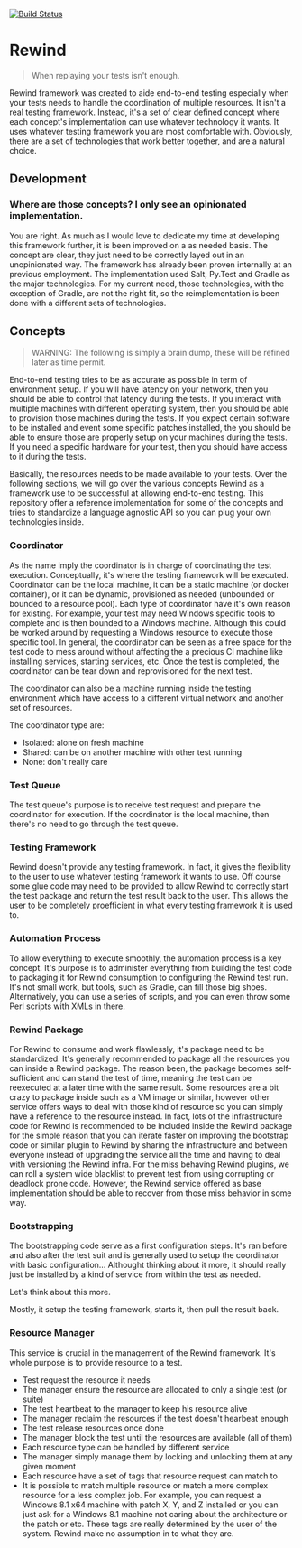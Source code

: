 [![Build Status](https://travis-ci.org/rewindframework/rewind.svg?branch=master)](https://travis-ci.org/rewindframework/rewind)

# Rewind

> When replaying your tests isn't enough.

Rewind framework was created to aide end-to-end testing especially when your tests needs to handle the coordination of multiple resources.
It isn't a real testing framework.
Instead, it's a set of clear defined concept where each concept's implementation can use whatever technology it wants.
It uses whatever testing framework you are most comfortable with.
Obviously, there are a set of technologies that work better together, and are a natural choice.

## Development

### Where are those concepts? I only see an opinionated implementation.
You are right.
As much as I would love to dedicate my time at developing this framework further, it is been improved on a as needed basis.
The concept are clear, they just need to be correctly layed out in an unopinionated way.
The framework has already been proven internally at an previous employment.
The implementation used Salt, Py.Test and Gradle as the major technologies.
For my current need, those technologies, with the exception of Gradle, are not the right fit, so the reimplementation is been done with a different sets of technologies.

## Concepts

> WARNING: The following is simply a brain dump, these will be refined later as time permit.

End-to-end testing tries to be as accurate as possible in term of environment setup.
If you will have latency on your network, then you should be able to control that latency during the tests.
If you interact with multiple machines with different operating system, then you should be able to provision those machines during the tests.
If you expect certain software to be installed and event some specific patches installed, the you should be able to ensure those are properly setup on your machines during the tests.
If you need a specific hardware for your test, then you should have access to it during the tests.

Basically, the resources needs to be made available to your tests.
Over the following sections, we will go over the various concepts Rewind as a framework use to be successful at allowing end-to-end testing.
This repository offer a reference implementation for some of the concepts and tries to standardize a language agnostic API so you can plug your own technologies inside.

### Coordinator

As the name imply the coordinator is in charge of coordinating the test execution.
Conceptually, it's where the testing framework will be executed.
Coordinator can be the local machine, it can be a static machine (or docker container), or it can be dynamic, provisioned as needed (unbounded or bounded to a resource pool).
Each type of coordinator have it's own reason for existing.
For example, your test may need Windows specific tools to complete and is then bounded to a Windows machine.
Although this could be worked around by requesting a Windows resource to execute those specific tool.
In general, the coordinator can be seen as a free space for the test code to mess around without affecting the a precious CI machine like installing services, starting services, etc.
Once the test is completed, the coordinator can be tear down and reprovisioned for the next test.

The coordinator can also be a machine running inside the testing environment which have access to a different virtual network and another set of resources.

The coordinator type are:
 - Isolated: alone on fresh machine
 - Shared: can be on another machine with other test running
 - None: don't really care

### Test Queue

The test queue's purpose is to receive test request and prepare the coordinator for execution.
If the coordinator is the local machine, then there's no need to go through the test queue.

### Testing Framework

Rewind doesn't provide any testing framework. In fact, it gives the flexibility to the user to use whatever testing framework it wants to use.
Off course some glue code may need to be provided to allow Rewind to correctly start the test package and return the test result back to the user.
This allows the user to be completely proefficient in what every testing framework it is used to.

### Automation Process

To allow everything to execute smoothly, the automation process is a key concept.
It's purpose is to administer everything from building the test code to packaging it for Rewind consumption to configuring the Rewind test run.
It's not small work, but tools, such as Gradle, can fill those big shoes.
Alternatively, you can use a series of scripts, and you can even throw some Perl scripts with XMLs in there.

### Rewind Package

For Rewind to consume and work flawlessly, it's package need to be standardized.
It's generally recommended to package all the resources you can inside a Rewind package.
The reason been, the package becomes self-sufficient and can stand the test of time, meaning the test can be reexecuted at a later time with the same result.
Some resources are a bit crazy to package inside such as a VM image or similar, however other service offers ways to deal with those kind of resource so you can simply have a reference to the resource instead.
In fact, lots of the infrastructure code for Rewind is recommended to be included inside the Rewind package for the simple reason that you can iterate faster on improving the bootstrap code or similar plugin to Rewind by sharing the infrastructure and between everyone instead of upgrading the service all the time and having to deal with versioning the Rewind infra.
For the miss behaving Rewind plugins, we can roll a system wide blacklist to prevent test from using corrupting or deadlock prone code.
However, the Rewind service offered as base implementation should be able to recover from those miss behavior in some way.

### Bootstrapping

The bootstrapping code serve as a first configuration steps. It's ran before and also after the test suit and is generally used to setup the coordinator with basic configuration... Althought thinking about it more, it should really just be installed by a kind of service from within the test as needed.

Let's think about this more.

Mostly, it setup the testing framework, starts it, then pull the result back.

### Resource Manager

This service is crucial in the management of the Rewind framework. It's whole purpose is to provide resource to a test.

 - Test request the resource it needs
 - The manager ensure the resource are allocated to only a single test (or suite)
 - The test heartbeat to the manager to keep his resource alive
 - The manager reclaim the resources if the test doesn't hearbeat enough
 - The test release resources once done
 - The manager block the test until the resources are available (all of them)
 - Each resource type can be handled by different service
 - The manager simply manage them by locking and unlocking them at any given moment
 - Each resource have a set of tags that resource request can match to
 - It is possible to match multiple resource or match a more complex resource for a less complex job. For example, you can request a Windows 8.1 x64 machine with patch X, Y, and Z installed or you can just ask for a Windows 8.1 machine not caring about the architecture or the patch or etc. These tags are really determined by the user of the system. Rewind make no assumption in to what they are.
